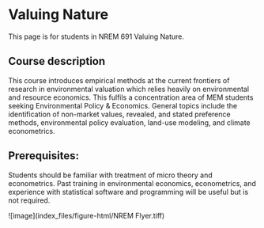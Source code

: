 # Valuing Nature
This page is for students in NREM 691 Valuing Nature.

## Course description
This course introduces empirical methods at the current frontiers of research in environmental valuation which relies heavily on environmental and resource economics. This fulfils a concentration area of MEM students seeking Environmental Policy & Economics. General topics include the identification of non-market values, revealed, and stated preference methods, environmental policy evaluation, land-use modeling, and climate econometrics.

## Prerequisites: 
Students should be familiar with treatment of micro theory and econometrics. Past training in environmental economics, econometrics, and experience with statistical software and programming will be useful but is not required.

![image](index_files/figure-html/NREM Flyer.tiff)

